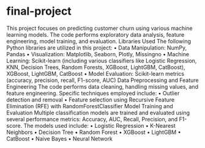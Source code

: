 # final-project
This project focuses on predicting customer churn using various machine learning models.  The code performs exploratory data analysis, feature engineering, model training, and evaluation.
Libraries Used
The following Python libraries are utilized in this project:
•	Data Manipulation: NumPy, Pandas
•	Visualization: Matplotlib, Seaborn, Plotly, Missingno
•	Machine Learning: Scikit-learn (including various classifiers like Logistic Regression, KNN, Decision Trees, Random Forests, XGBoost, LightGBM, CatBoost), XGBoost, LightGBM, CatBoost
•	Model Evaluation: Scikit-learn metrics (accuracy, precision, recall, F1-score, AUC)
Data Preprocessing and Feature Engineering
The code performs data cleaning, handling missing values, and feature engineering.  Specific techniques employed include:
•	Outlier detection and removal
•	Feature selection using Recursive Feature Elimination (RFE) with RandomForestClassifier
 Model Training and Evaluation
Multiple classification models are trained and evaluated using several performance metrics: Accuracy, AUC, Recall, Precision, and F1-score.  The models used include:
•	Logistic Regression
•	K-Nearest Neighbors
•	Decision Tree
•	Random Forest
•	XGBoost
•	LightGBM
•	CatBoost
•	Naive Bayes
•	Neural Network
